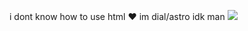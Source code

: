 i dont know how to use html ❤️
im dial/astro
idk man
![](https://hit.yhype.me/github/profile?account_id=156453334)


